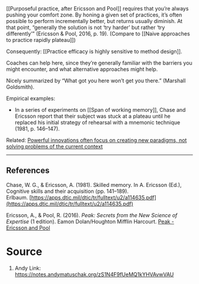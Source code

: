 [[Purposeful practice, after Ericsson and Pool]] requires that you’re always pushing your comfort zone. By honing a given set of practices, it’s often possible to perform incrementally better, but returns usually diminish. At that point, “generally the solution is not ‘try harder’ but rather ‘try differently’” (Ericsson & Pool, 2016, p. 19). (Compare to [[Naive approaches to practice rapidly plateau]])

Consequently: [[Practice efficacy is highly sensitive to method design]].

Coaches can help here, since they’re generally familiar with the barriers you might encounter, and what alternative approaches might help.

Nicely summarized by “What got you here won’t get you there.” (Marshall Goldsmith).

Empirical examples:

- In a series of experiments on [[Span of working memory]], Chase and Ericsson report that their subject was stuck at a plateau until he replaced his initial strategy of rehearsal with a mnemonic technique (1981, p. 146–147).

Related: [Powerful innovations often focus on creating new paradigms, not solving problems of the current context](https://notes.andymatuschak.org/zEd3Kv6pV5PF7hEJZT4khP)

---

## References

Chase, W. G., & Ericsson, A. (1981). Skilled memory. In A. Ericsson (Ed.), Cognitive skills and their acquisition (pp. 141–189). Erlbaum. [https://apps.dtic.mil/dtic/tr/fulltext/u2/a114635.pdf](https://apps.dtic.mil/dtic/tr/fulltext/u2/a114635.pdf)

Ericsson, A., & Pool, R. (2016). _Peak: Secrets from the New Science of Expertise_ (1 edition). Eamon Dolan/Houghton Mifflin Harcourt. [Peak - Ericsson and Pool](https://notes.andymatuschak.org/zEwJDpZiu1YQoXYznxioznL)
# Source
1. Andy Link: https://notes.andymatuschak.org/zS1N4F9fUeMQ1kYHVAvwVAU